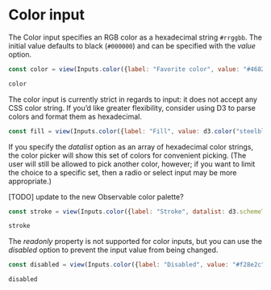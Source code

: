 # Color input

The Color input specifies an RGB color as a hexadecimal string `#rrggbb`. The initial value defaults to black (`#000000`) and can be specified with the *value* option.

```js echo
const color = view(Inputs.color({label: "Favorite color", value: "#4682b4"}));
```

```js echo
color
```

The color input is currently strict in regards to input: it does not accept any CSS color string. If you’d like greater flexibility, consider using D3 to parse colors and format them as hexadecimal.

```js echo
const fill = view(Inputs.color({label: "Fill", value: d3.color("steelblue").formatHex()}));
```

If you specify the *datalist* option as an array of hexadecimal color strings, the color picker will show this set of colors for convenient picking. (The user will still be allowed to pick another color, however; if you want to limit the choice to a specific set, then a radio or select input may be more appropriate.)

[TODO] update to the new Observable color palette?

```js echo
const stroke = view(Inputs.color({label: "Stroke", datalist: d3.schemeTableau10}));
```

```js echo
stroke
```

The *readonly* property is not supported for color inputs, but you can use the *disabled* option to prevent the input value from being changed.

```js echo
const disabled = view(Inputs.color({label: "Disabled", value: "#f28e2c", disabled: true}));
```

```js echo
disabled
```